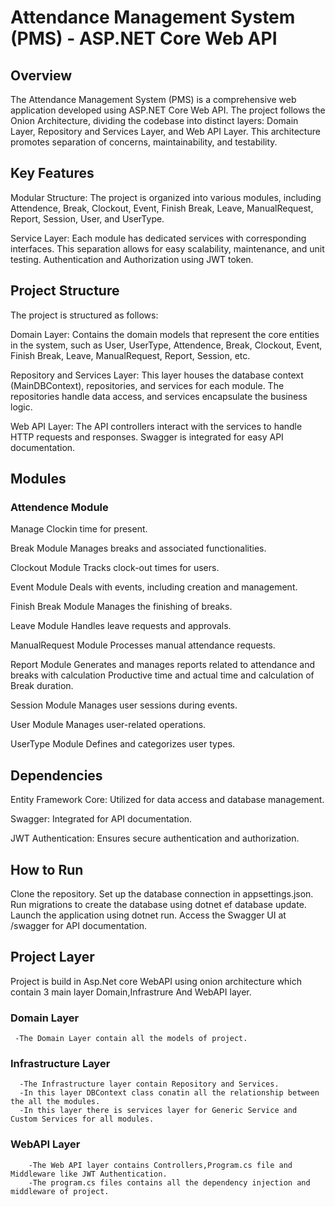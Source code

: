 
# Attendance Management System (PMS) - ASP.NET Core Web API
## Overview
The Attendance Management System (PMS) is a comprehensive web application developed using ASP.NET Core Web API. The project follows the Onion Architecture, dividing the codebase into distinct layers: Domain Layer, Repository and Services Layer, and Web API Layer. This architecture promotes separation of concerns, maintainability, and testability.

## Key Features
Modular Structure: The project is organized into various modules, including Attendence, Break, Clockout, Event, Finish Break, Leave, ManualRequest, Report, Session, User, and UserType.

Service Layer: Each module has dedicated services with corresponding interfaces. This separation allows for easy scalability, maintenance, and unit testing.
Authentication and Authorization using JWT token.

## Project Structure
The project is structured as follows:

Domain Layer: Contains the domain models that represent the core entities in the system, such as User, UserType, Attendence, Break, Clockout, Event, Finish Break, Leave, ManualRequest, Report, Session, etc.

Repository and Services Layer: This layer houses the database context (MainDBContext), repositories, and services for each module. The repositories handle data access, and services encapsulate the business logic.

Web API Layer: The API controllers interact with the services to handle HTTP requests and responses. Swagger is integrated for easy API documentation.


## Modules
### Attendence Module
Manage Clockin time for present.

Break Module
Manages breaks and associated functionalities.

Clockout Module
Tracks clock-out times for users.

Event Module
Deals with events, including creation and management.

Finish Break Module
Manages the finishing of breaks.

Leave Module
Handles leave requests and approvals.

ManualRequest Module
Processes manual attendance requests.

Report Module
Generates and manages reports related to attendance and breaks with calculation Productive time and actual time and calculation of Break duration.

Session Module
Manages user sessions during events.

User Module
Manages user-related operations.

UserType Module
Defines and categorizes user types.

## Dependencies
Entity Framework Core: Utilized for data access and database management.

Swagger: Integrated for API documentation.

JWT Authentication: Ensures secure authentication and authorization.

## How to Run
Clone the repository.
Set up the database connection in appsettings.json.
Run migrations to create the database using dotnet ef database update.
Launch the application using dotnet run.
Access the Swagger UI at /swagger for API documentation.

## Project Layer
Project is build in Asp.Net core WebAPI using onion architecture which contain 3 main layer Domain,Infrastrure And WebAPI layer.
### Domain Layer
     -The Domain Layer contain all the models of project.
### Infrastructure Layer
      -The Infrastructure layer contain Repository and Services.
      -In this layer DBContext class conatin all the relationship between the all the modules.
      -In this layer there is services layer for Generic Service and Custom Services for all modules.

### WebAPI Layer
        -The Web API layer contains Controllers,Program.cs file and Middleware like JWT Authentication.
        -The program.cs files contains all the dependency injection and middleware of project.




